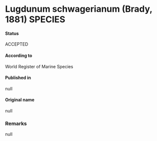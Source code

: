 Lugdunum schwagerianum (Brady, 1881) SPECIES
=======

#### Status
ACCEPTED

#### According to
World Register of Marine Species

#### Published in
null

#### Original name
null

### Remarks
null